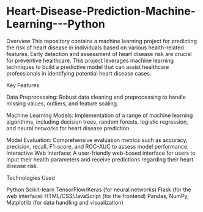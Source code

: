 # Heart-Disease-Prediction-Machine-Learning---Python
Overview
This repository contains a machine learning project for predicting the risk of heart disease in individuals based on various health-related features. Early detection and assessment of heart disease risk are crucial for preventive healthcare. This project leverages machine learning techniques to build a predictive model that can assist healthcare professionals in identifying potential heart disease cases.

Key Features

Data Preprocessing: Robust data cleaning and preprocessing to handle missing values, outliers, and feature scaling.

Machine Learning Models: Implementation of a range of machine learning algorithms, including decision trees, random forests, logistic regression, and neural networks for heart disease prediction.

Model Evaluation: Comprehensive evaluation metrics such as accuracy, precision, recall, F1-score, and ROC-AUC to assess model performance.
Interactive Web Interface: A user-friendly web-based interface for users to input their health parameters and receive predictions regarding their heart disease risk.

Technologies Used

Python
Scikit-learn
TensorFlow/Keras (for neural networks)
Flask (for the web interface)
HTML/CSS/JavaScript (for the frontend)
Pandas, NumPy, Matplotlib (for data handling and visualization)







